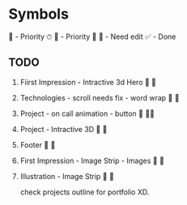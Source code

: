 # Symbols

📌 - Priority ⏱
💯 - Priority 💯
🥕 - Need edit
✅ - Done

## TODO

1. Fiirst Impression -  Intractive 3d Hero          🥕      📌
2. Technologies - scroll needs fix - word wrap      🥕      📌
3. Project -  on call animation - button            🥕      📌📌
4. Project - Intractive 3D            🥕      📌
5. Footer           🥕      📌
6. First Impression - Image Strip - Images          🥕      📌
7. Illustration - Image Strip          🥕      📌

    check projects outline for portfolio XD.
